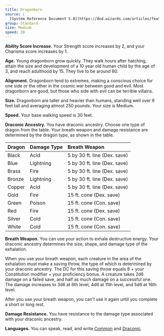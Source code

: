 ```yaml
---
title: Dragonborn
source: |
  [System Reference Document 5.0](https://dnd.wizards.com/articles/features/systems-reference-document-srd)
group: Standard
size: Medium
speed: 30
---
```


**Ability Score Increase.** Your Strength score increases by 2, and your Charisma score increases by 1.

**Age.** Young dragonborn grow quickly. They walk hours after hatching, attain the size and development of a 10 year old human child by the age of 3, and reach adulthood by 15. They live to be around 80.

**Alignment.** Dragonborn tend to extremes, making a conscious choice for one side or the other in the cosmic war between good and evil. Most dragonborn are good, but those who side with evil can be terrible villains.

**Size.** Dragonborn are taller and heavier than humans, standing well over 6 feet tall and averaging almost 250 pounds. Your size is Medium.

**Speed.** Your base walking speed is 30 feet.

**Draconic Ancestry.** You have draconic ancestry. Choose one type of dragon from the table. Your breath weapon and damage resistance are determined by the dragon type, as shown in the table.

| Dragon | Damage Type | Breath Weapon                |
|:-------|:------------|:-----------------------------|
| Black  | Acid        | 5 by 30 ft. line (Dex. save) |
| Blue   | Lightning   | 5 by 30 ft. line (Dex. save) |
| Brass  | Fire        | 5 by 30 ft. line (Dex. save) |
| Bronze | Lightning   | 5 by 30 ft. line (Dex. save) |
| Copper | Acid        | 5 by 30 ft. line (Dex. save) |
| Gold   | Fire        | 15 ft. cone (Dex. save)      |
| Green  | Poison      | 15 ft. cone (Con. save)      |
| Red    | Fire        | 15 ft. cone (Dex. save)      |
| Silver | Cold        | 15 ft. cone (Con. save)      |
| White  | Cold        | 15 ft. cone (Con. save)      |

**Breath Weapon.** You can use your action to exhale destructive energy. Your draconic ancestry determines the size, shape, and damage type of the exhalation.

When you use your breath weapon, each creature in the area of the exhalation must make a saving throw, the type of which is determined by your draconic ancestry. The DC for this saving throw equals 8 + your Constitution modifier + your proficiency bonus. A creature takes 2d6 damage on a failed save, and half as much damage on a successful one. The damage increases to 3d6 at 6th level, 4d6 at 11th level, and 5d6 at 16th level.

After you use your breath weapon, you can't use it again until you complete a short or long rest.

**Damage Resistance.** You have resistance to the damage type associated with your draconic ancestry.

**Languages.** You can speak, read, and write [Common](/languages/common/) and [Draconic](/languages/draconic/).

